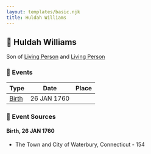 ```yaml
---
layout: templates/basic.njk
title: Huldah Williams
---
```

## 🔵 Huldah Williams

Son of [Living Person](/people/5/55971024) and [Living Person](/people/6/62871690)

### 📆 Events

Type | Date | Place
------ | ------ | ------
[Birth](#event-e9dc502a-b25b-4224-828e-898e9f6f53df) | 26 JAN 1760 |

### 📰 Event Sources

#### <a id="event-e9dc502a-b25b-4224-828e-898e9f6f53df"></a> Birth, 26 JAN 1760
* The Town and City of Waterbury, Connecticut  - 154
